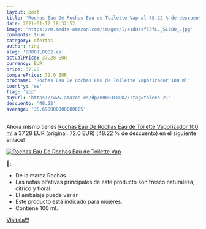 ```yaml
---
layout: post
title: 'Rochas Eau De Rochas Eau de Toilette Vap al 48.22 % de descuento'
date: 2021-01-12 18:32:52
image: 'https://m.media-amazon.com/images/I/41dH+sfF3fL._SL200_.jpg'
comments: true
category: ofertas
author: ring
slug: 'B000JL8QO2-es'
actualPrice: 37.28 EUR
currency: EUR
price: 37.28
comparePrice: 72.0 EUR
prodname: 'Rochas Eau De Rochas Eau de Toilette Vaporizador 100 ml'
country: 'es'
flag: '🇪🇸'
buyurl: 'https://www.amazon.es/dp/B000JL8QO2/?tag=tolees-21'
descuento: '48.22'
average: '35.690000000000005'
---
```


Ahora mismo tienes [Rochas Eau De Rochas Eau de Toilette Vaporizador 100 ml](https://www.amazon.es/dp/B000JL8QO2/?tag=tolees-21) a 37.28 EUR (original: 72.0 EUR) (48.22 %  de descuento) en el siguiente enlace!

[![Rochas Eau De Rochas Eau de Toilette Vap](https://m.media-amazon.com/images/I/41dH+sfF3fL._SL200_.jpg)](https://www.amazon.es/dp/B000JL8QO2/?tag=tolees-21)

🔎:

- De la marca Rochas.
- Las notas olfativas principales de este producto son fresco naturaleza, cítrico y floral.
- El ambalaje puede variar
- Este producto está indicado para mujeres.
- Contiene 100 ml.

[Visítala!!!](https://www.amazon.es/dp/B000JL8QO2/?tag=tolees-21)
